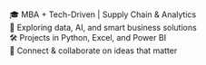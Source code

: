 🎓 MBA + Tech-Driven | Supply Chain & Analytics  
🧪 Exploring data, AI, and smart business solutions  
🛠️ Projects in Python, Excel, and Power BI  
🔗 Connect & collaborate on ideas that matter
